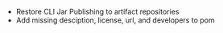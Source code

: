 * Restore CLI Jar Publishing to artifact repositories
* Add missing desciption, license, url, and developers to pom
